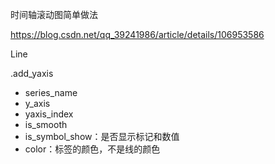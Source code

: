 时间轴滚动图简单做法

https://blog.csdn.net/qq_39241986/article/details/106953586

Line

.add_yaxis

- series_name
- y_axis
- yaxis_index
- is_smooth
- is_symbol_show：是否显示标记和数值
- color：标签的颜色，不是线的颜色